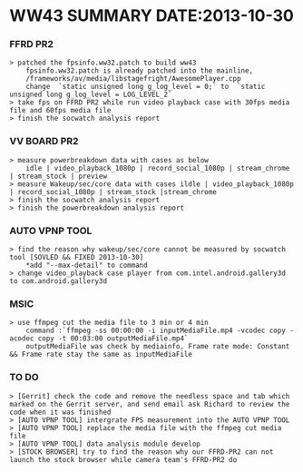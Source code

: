 WW43 SUMMARY	DATE:2013-10-30
================================
### FFRD PR2
	> patched the fpsinfo.ww32.patch to build ww43 	
		fpsinfo.ww32.patch is already patched into the mainline, 
		/frameworks/av/media/libstagefright/AwesomePlayer.cpp
		change 	`static unsigned long g_log_level = 0;` to 	`static unsigned long g_log_level = LOG_LEVEL_2`
	> take fps on FFRD PR2 while run video playback case with 30fps media file and 60fps media file
	> finish the socwatch analysis report 
	

### VV BOARD PR2
	> measure powerbreakdown data with cases as below
		idle | video_playback_1080p | record_social_1080p | stream_chrome | stream_stock | preview
	> measure Wakeup/sec/core data with cases ildle | video_playback_1080p | record_social_1080p | stream_stock |stream_chrome
	> finish the socwatch analysis report 
	> finish the powerbreakdown analysis report

### AUTO VPNP TOOL
	> find the reason why wakeup/sec/core cannot be measured by socwatch tool [SOVLED && FIXED 2013-10-30] 
		*add "--max-detail" to command
	> change video_playback case player from com.intel.android.gallery3d to com.android.gallery3d

### MSIC
	> use ffmpeg cut the media file to 3 min or 4 min
		command :`ffmpeg -ss 00:00:00 -i inputMediaFile.mp4 -vcodec copy -acodec copy -t 00:03:00 outputMediaFile.mp4`
		outputMediaFile was check by mediainfo, Frame rate mode: Constant && Frame rate stay the same as inputMediaFile

### TO DO
	> [Gerrit] check the code and remove the needless space and tab which marked on the Gerrit server, and send email ask Richard to review the code when it was finished
	> [AUTO VPNP TOOL] intergrate FPS measurement into the AUTO VPNP TOOL
	> [AUTO VPNP TOOL] replace the media file with the ffmpeg cut media file
	> [AUTO VPNP TOOL] data analysis module develop
	> [STOCK BROWSER] try to find the reason why our FFRD-PR2 can not launch the stock browser while camera team's FFRD-PR2 do

